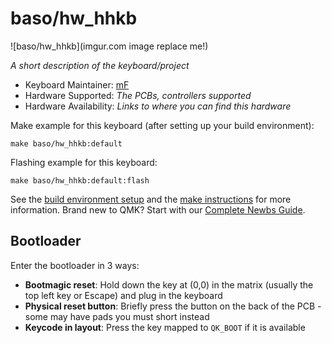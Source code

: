 # baso/hw_hhkb

![baso/hw_hhkb](imgur.com image replace me!)

*A short description of the keyboard/project*

* Keyboard Maintainer: [mF](https://github.com/Cibed)
* Hardware Supported: *The PCBs, controllers supported*
* Hardware Availability: *Links to where you can find this hardware*

Make example for this keyboard (after setting up your build environment):

    make baso/hw_hhkb:default

Flashing example for this keyboard:

    make baso/hw_hhkb:default:flash

See the [build environment setup](https://docs.qmk.fm/#/getting_started_build_tools) and the [make instructions](https://docs.qmk.fm/#/getting_started_make_guide) for more information. Brand new to QMK? Start with our [Complete Newbs Guide](https://docs.qmk.fm/#/newbs).

## Bootloader

Enter the bootloader in 3 ways:

* **Bootmagic reset**: Hold down the key at (0,0) in the matrix (usually the top left key or Escape) and plug in the keyboard
* **Physical reset button**: Briefly press the button on the back of the PCB - some may have pads you must short instead
* **Keycode in layout**: Press the key mapped to `QK_BOOT` if it is available
